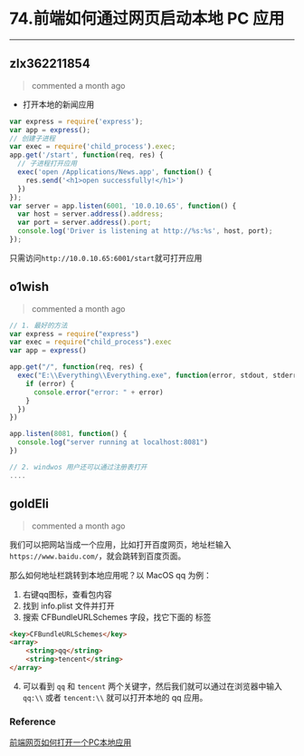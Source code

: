 
 # 74.前端如何通过网页启动本地 PC 应用 
  
 ***
## zlx362211854 
 > commented a month ago 

* 打开本地的新闻应用

```js
var express = require('express');
var app = express();
// 创建子进程
var exec = require('child_process').exec;
app.get('/start', function(req, res) {
  // 子进程打开应用
  exec('open /Applications/News.app', function() {
    res.send('<h1>open successfully!</h1>')
  })
});
var server = app.listen(6001, '10.0.10.65', function() {
  var host = server.address().address;
  var port = server.address().port;
  console.log('Driver is listening at http://%s:%s', host, port);
});

```
只需访问`http://10.0.10.65:6001/start`就可打开应用


## o1wish 
 > commented a month ago 


```javascript
// 1. 最好的方法
var express = require("express")
var exec = require("child_process").exec
var app = express()

app.get("/", function(req, res) {
  exec("E:\\Everything\\Everything.exe", function(error, stdout, stderr) {
    if (error) {
      console.error("error: " + error)
    }
  })
})

app.listen(8081, function() {
  console.log("server running at localhost:8081")
})

// 2. windwos 用户还可以通过注册表打开
....

```
## goldEli 
 > commented a month ago 

我们可以把网站当成一个应用，比如打开百度网页，地址栏输入 `https://www.baidu.com/`，就会跳转到百度页面。

那么如何地址栏跳转到本地应用呢？以 MacOS qq 为例：

1. 右键qq图标，查看包内容
2. 找到 info.plist 文件并打开
3. 搜索 CFBundleURLSchemes 字段，找它下面的 <array> 标签


```html
<key>CFBundleURLSchemes</key>
<array>
	<string>qq</string>
	<string>tencent</string>
</array>

```
4. 可以看到 `qq` 和 `tencent` 两个关键字，然后我们就可以通过在浏览器中输入 `qq:\\` 或者 `tencent:\\` 就可以打开本地的 qq 应用。

### Reference

[前端网页如何打开一个PC本地应用](https://juejin.im/post/5dc396bbe51d453809085cb4)